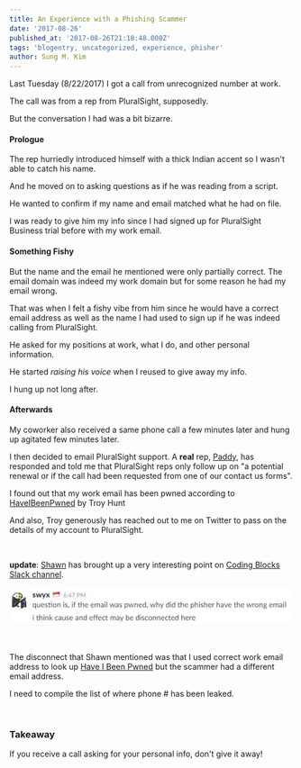 ```yaml
---
title: An Experience with a Phishing Scammer
date: '2017-08-26'
published_at: '2017-08-26T21:18:48.000Z'
tags: 'blogentry, uncategorized, experience, phisher'
author: Sung M. Kim
---
```


Last Tuesday (8/22/2017) I got a call from unrecognized number at work.

The call was from a rep from PluralSight, supposedly.

But the conversation I had was a bit bizarre.

#### Prologue

The rep hurriedly introduced himself with a thick Indian accent so I wasn't able to catch his name.

And he moved on to asking questions as if he was reading from a script.

He wanted to confirm if my name and email matched what he had on file.

I was ready to give him my info since I had signed up for PluralSight Business trial before with my work email.

#### Something Fishy

But the name and the email he mentioned were only partially correct. The email domain was indeed my work domain but for some reason he had my email wrong.

That was when I felt a fishy vibe from him since he would have a correct email address as well as the name I had used to sign up if he was indeed calling from PluralSight.

He asked for my positions at work, what I do, and other personal information.

He started _raising his voice_ when I reused to give away my info.

I hung up not long after.

#### Afterwards

My coworker also received a same phone call a few minutes later and hung up agitated few minutes later.

I then decided to email PluralSight support. A **real** rep, [Paddy](https://twitter.com/pluralsghtpaddy), has responded and told me that PluralSight reps only follow up on "a potential renewal or if the call had been requested from one of our contact us forms".

I found out that my work email has been pwned according to [HaveIBeenPwned](https://haveibeenpwned.com/) by Troy Hunt

And also, Troy generously has reached out to me on Twitter to pass on the details of my account to PluralSight.

 

**update**: [Shawn](https://swyx.io/) has brought up a very interesting point on [Coding Blocks Slack channel](https://www.codingblocks.net/slack/).

![](./images/swyx-comment.jpg)

 

The disconnect that Shawn mentioned was that I used correct work email address to look up [Have I Been Pwned](https://haveibeenpwned.com/) but the scammer had a different email address.

I need to compile the list of where phone # has been leaked.

 

### Takeaway

If you receive a call asking for your personal info, don't give it away!


